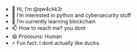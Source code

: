 - 👋 Hi, I’m @qw4ckk3r
- 👀 I’m interested in python and cybersecurity stuff
- 🌱 I’m currently learning blockchain
- 📫 How to reach me? you dont
- 😄 Pronouns: Human
- ⚡ Fun fact: I dont actually like ducks.

<!---
qw4ckk3r/qw4ckk3r is a ✨ special ✨ repository because its `README.md` (this file) appears on your GitHub profile.
You can click the Preview link to take a look at your changes.
--->

